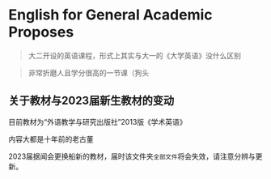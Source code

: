 # English for General Academic Proposes
>大二开设的英语课程，形式上其实与大一的《大学英语》没什么区别 <br>

>非常折磨人且学分很高的一节课（狗头
## 关于教材与2023届新生教材的变动
目前教材为“外语教学与研究出版社”2013版《学术英语》

内容大都是十年前的老古董

2023届据闻会更换船新的教材，届时该文件夹`全部文件`将会失效，请注意分辨与更新。
